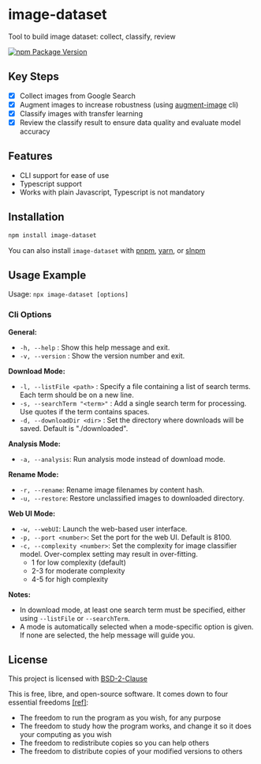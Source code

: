 # image-dataset

Tool to build image dataset: collect, classify, review

[![npm Package Version](https://img.shields.io/npm/v/image-dataset)](https://www.npmjs.com/package/image-dataset)

## Key Steps

- [x] Collect images from Google Search
- [x] Augment images to increase robustness (using [augment-image](https://github.com/beenotung/augment-image) cli)
- [x] Classify images with transfer learning
- [x] Review the classify result to ensure data quality and evaluate model accuracy

## Features

- CLI support for ease of use
- Typescript support
- Works with plain Javascript, Typescript is not mandatory

## Installation

```bash
npm install image-dataset
```

You can also install `image-dataset` with [pnpm](https://pnpm.io/), [yarn](https://yarnpkg.com/), or [slnpm](https://github.com/beenotung/slnpm)

## Usage Example

Usage: `npx image-dataset [options]`

### Cli Options

**General:**

- `-h, --help` : Show this help message and exit.
- `-v, --version` : Show the version number and exit.

**Download Mode:**

- `-l, --listFile <path>` : Specify a file containing a list of search terms. Each term should be on a new line.
- `-s, --searchTerm "<term>"` : Add a single search term for processing. Use quotes if the term contains spaces.
- `-d, --downloadDir <dir>` : Set the directory where downloads will be saved. Default is "./downloaded".

**Analysis Mode:**

- `-a, --analysis`: Run analysis mode instead of download mode.

**Rename Mode:**

- `-r, --rename`: Rename image filenames by content hash.
- `-u, --restore`: Restore unclassified images to downloaded directory.

**Web UI Mode:**

- `-w, --webUI`: Launch the web-based user interface.
- `-p, --port <number>`: Set the port for the web UI. Default is 8100.
- `-c, --complexity <number>`: Set the complexity for image classifier model. Over-complex setting may result in over-fitting.
  - 1 for low complexity (default)
  - 2-3 for moderate complexity
  - 4-5 for high complexity

**Notes:**

- In download mode, at least one search term must be specified, either using `--listFile` or `--searchTerm`.
- A mode is automatically selected when a mode-specific option is given. If none are selected, the help message will guide you.

## License

This project is licensed with [BSD-2-Clause](./LICENSE)

This is free, libre, and open-source software. It comes down to four essential freedoms [[ref]](https://seirdy.one/2021/01/27/whatsapp-and-the-domestication-of-users.html#fnref:2):

- The freedom to run the program as you wish, for any purpose
- The freedom to study how the program works, and change it so it does your computing as you wish
- The freedom to redistribute copies so you can help others
- The freedom to distribute copies of your modified versions to others
